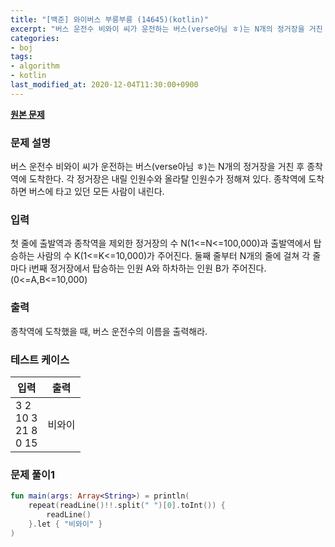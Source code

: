 ```yaml
---
title: "[백준] 와이버스 부릉부릉 (14645)(kotlin)"
excerpt: "버스 운전수 비와이 씨가 운전하는 버스(verse아님 ㅎ)는 N개의 정거장을 거친 후 종착역에 도착한다. 각 정거장은 내릴 인원수와 올라탈 인원수가 정해져 있다. 종착역에 도착하면 버스에 타고 있던 모든 사람이 내린다."
categories:
- boj
tags:
- algorithm
- kotlin
last_modified_at: 2020-12-04T11:30:00+0900
---
```



**[원본 문제](https://www.acmicpc.net/problem/14645)**

### 문제 설명

버스 운전수 비와이 씨가 운전하는 버스(verse아님 ㅎ)는 N개의 정거장을 거친 후 종착역에 도착한다. 각 정거장은 내릴 인원수와 올라탈 인원수가 정해져 있다. 종착역에 도착하면 버스에 타고 있던 모든 사람이 내린다.

### 입력

첫 줄에 출발역과 종착역을 제외한 정거장의 수 N(1<=N<=100,000)과 출발역에서 탑승하는 사람의 수 K(1<=K<=10,000)가 주어진다. 둘째 줄부터 N개의 줄에 걸쳐 각 줄마다 i번째 정거장에서 탑승하는 인원 A와 하차하는 인원 B가 주어진다. (0<=A,B<=10,000)

### 출력

종착역에 도착했을 때, 버스 운전수의 이름을 출력해라.

### 테스트 케이스

|입력|출력|
|-----|-----|
|3 2<br>10 3<br>21 8<br>0 15|비와이|

### 문제 풀이1 
```kotlin
fun main(args: Array<String>) = println(
    repeat(readLine()!!.split(" ")[0].toInt()) {
        readLine()
    }.let { "비와이" }
)
```